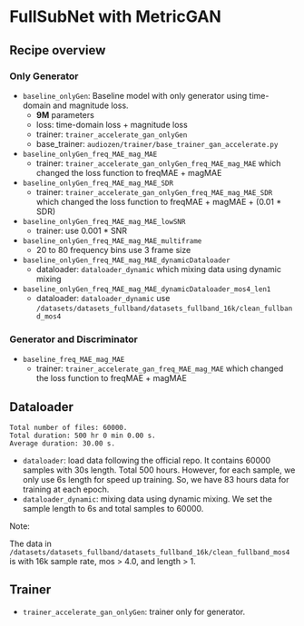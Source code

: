 # FullSubNet with MetricGAN

## Recipe overview

### Only Generator

- `baseline_onlyGen`: Baseline model with only generator using time-domain and magnitude loss.
  - **9M** parameters
  - loss: time-domain loss + magnitude loss
  - trainer: `trainer_accelerate_gan_onlyGen`
  - base_trainer: `audiozen/trainer/base_trainer_gan_accelerate.py`
- `baseline_onlyGen_freq_MAE_mag_MAE`
  - trainer: `trainer_accelerate_gan_onlyGen_freq_MAE_mag_MAE` which changed the loss function to freqMAE + magMAE
- `baseline_onlyGen_freq_MAE_mag_MAE_SDR`
  - trainer: `trainer_accelerate_gan_onlyGen_freq_MAE_mag_MAE_SDR` which changed the loss function to freqMAE + magMAE + (0.01 * SDR)
- `baseline_onlyGen_freq_MAE_mag_MAE_lowSNR`
  - trainer: use 0.001 * SNR
- `baseline_onlyGen_freq_MAE_mag_MAE_multiframe`
  - 20 to 80 frequency bins use 3 frame size
- `baseline_onlyGen_freq_MAE_mag_MAE_dynamicDataloader`
  - dataloader: `dataloader_dynamic` which mixing data using dynamic mixing
- `baseline_onlyGen_freq_MAE_mag_MAE_dynamicDataloader_mos4_len1`
  - dataloader: `dataloader_dynamic` use `/datasets/datasets_fullband/datasets_fullband_16k/clean_fullband_mos4`


### Generator and Discriminator

- `baseline_freq_MAE_mag_MAE`
  - trainer: `trainer_accelerate_gan_freq_MAE_mag_MAE` which changed the loss function to freqMAE + magMAE


## Dataloader

```shell
Total number of files: 60000.
Total duration: 500 hr 0 min 0.00 s.
Average duration: 30.00 s.
```

- `dataloader`: load data following the official repo. It contains 60000 samples with 30s length. Total 500 hours. However, for each sample, we only use 6s length for speed up training. So, we have 83 hours data for training at each epoch.
- `dataloader_dynamic`: mixing data using dynamic mixing. We set the sample length to 6s and total samples to 60000.

Note:

The data in `/datasets/datasets_fullband/datasets_fullband_16k/clean_fullband_mos4`
is with 16k sample rate, mos > 4.0, and length > 1.


## Trainer

- `trainer_accelerate_gan_onlyGen`: trainer only for generator.